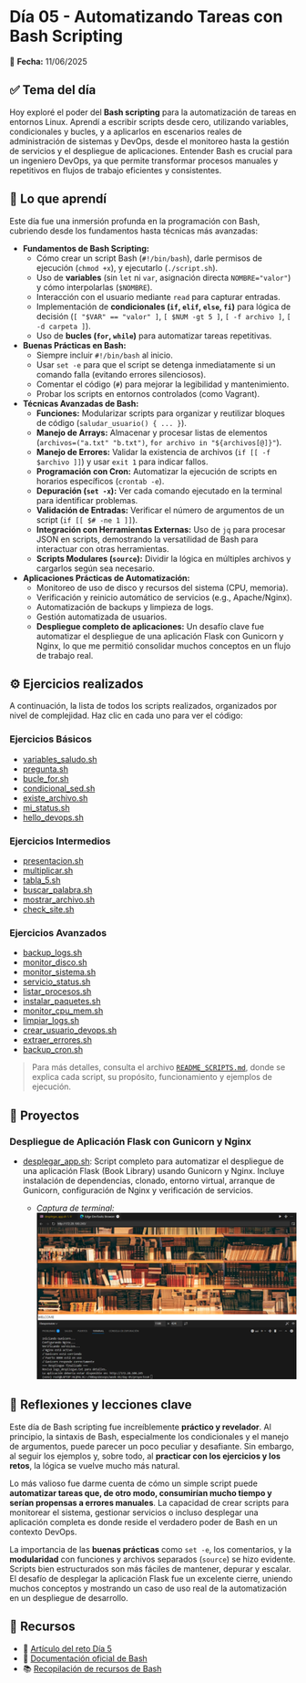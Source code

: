 # Día 05 - Automatizando Tareas con Bash Scripting

📅 **Fecha:** 11/06/2025

## ✅ Tema del día

Hoy exploré el poder del **Bash scripting** para la automatización de tareas en entornos Linux. Aprendí a escribir scripts desde cero, utilizando variables, condicionales y bucles, y a aplicarlos en escenarios reales de administración de sistemas y DevOps, desde el monitoreo hasta la gestión de servicios y el despliegue de aplicaciones. Entender Bash es crucial para un ingeniero DevOps, ya que permite transformar procesos manuales y repetitivos en flujos de trabajo eficientes y consistentes.

## 🧠 Lo que aprendí

Este día fue una inmersión profunda en la programación con Bash, cubriendo desde los fundamentos hasta técnicas más avanzadas:

* **Fundamentos de Bash Scripting:**
  * Cómo crear un script Bash (`#!/bin/bash`), darle permisos de ejecución (`chmod +x`), y ejecutarlo (`./script.sh`).
  * Uso de **variables** (sin `let` ni `var`, asignación directa `NOMBRE="valor"`) y cómo interpolarlas (`$NOMBRE`).
  * Interacción con el usuario mediante `read` para capturar entradas.
  * Implementación de **condicionales (`if`, `elif`, `else`, `fi`)** para lógica de decisión (`[ "$VAR" == "valor" ]`, `[ $NUM -gt 5 ]`, `[ -f archivo ]`, `[ -d carpeta ]`).
  * Uso de **bucles (`for`, `while`)** para automatizar tareas repetitivas.
* **Buenas Prácticas en Bash:**
  * Siempre incluir `#!/bin/bash` al inicio.
  * Usar `set -e` para que el script se detenga inmediatamente si un comando falla (evitando errores silenciosos).
  * Comentar el código (`#`) para mejorar la legibilidad y mantenimiento.
  * Probar los scripts en entornos controlados (como Vagrant).
* **Técnicas Avanzadas de Bash:**
  * **Funciones:** Modularizar scripts para organizar y reutilizar bloques de código (`saludar_usuario() { ... }`).
  * **Manejo de Arrays:** Almacenar y procesar listas de elementos (`archivos=("a.txt" "b.txt")`, `for archivo in "${archivos[@]}"`).
  * **Manejo de Errores:** Validar la existencia de archivos (`if [[ -f $archivo ]]`) y usar `exit 1` para indicar fallos.
  * **Programación con Cron:** Automatizar la ejecución de scripts en horarios específicos (`crontab -e`).
  * **Depuración (`set -x`):** Ver cada comando ejecutado en la terminal para identificar problemas.
  * **Validación de Entradas:** Verificar el número de argumentos de un script (`if [[ $# -ne 1 ]]`).
  * **Integración con Herramientas Externas:** Uso de `jq` para procesar JSON en scripts, demostrando la versatilidad de Bash para interactuar con otras herramientas.
  * **Scripts Modulares (`source`):** Dividir la lógica en múltiples archivos y cargarlos según sea necesario.
* **Aplicaciones Prácticas de Automatización:**
  * Monitoreo de uso de disco y recursos del sistema (CPU, memoria).
  * Verificación y reinicio automático de servicios (e.g., Apache/Nginx).
  * Automatización de backups y limpieza de logs.
  * Gestión automatizada de usuarios.
  * **Despliegue completo de aplicaciones:** Un desafío clave fue automatizar el despliegue de una aplicación Flask con Gunicorn y Nginx, lo que me permitió consolidar muchos conceptos en un flujo de trabajo real.

## ⚙️ Ejercicios realizados

A continuación, la lista de todos los scripts realizados, organizados por nivel de complejidad. Haz clic en cada uno para ver el código:

### Ejercicios Básicos

* [variables_saludo.sh](./day-05/ejercicios_basicos/variables_saludo.sh)
* [pregunta.sh](./day-05/ejercicios_basicos/pregunta.sh)
* [bucle_for.sh](./day-05/ejercicios_basicos/bucle_for.sh)
* [condicional_sed.sh](./day-05/ejercicios_basicos/condicional_sed.sh)
* [existe_archivo.sh](./day-05/ejercicios_basicos/existe_archivo.sh)
* [mi_status.sh](./day-05/ejercicios_basicos/mi_status.sh)
* [hello_devops.sh](./day-05/ejercicios_basicos/hello_devops.sh)

### Ejercicios Intermedios

* [presentacion.sh](./day-05/ejercicios_intermedios/presentacion.sh)
* [multiplicar.sh](./day-05/ejercicios_intermedios/multiplicar.sh)
* [tabla_5.sh](./day-05/ejercicios_intermedios/tabla_5.sh)
* [buscar_palabra.sh](./day-05/ejercicios_intermedios/buscar_palabra.sh)
* [mostrar_archivo.sh](./day-05/ejercicios_intermedios/mostrar_archivo.sh)
* [check_site.sh](./day-05/ejercicios_intermedios/check_site.sh)

### Ejercicios Avanzados

* [backup_logs.sh](./day-05/ejercicios_avanzados/backup_logs.sh)
* [monitor_disco.sh](./day-05/ejercicios_avanzados/monitor_disco.sh)
* [monitor_sistema.sh](./day-05/ejercicios_avanzados/monitor_sistema.sh)
* [servicio_status.sh](./day-05/ejercicios_avanzados/servicio_status.sh)
* [listar_procesos.sh](./day-05/ejercicios_avanzados/listar_procesos.sh)
* [instalar_paquetes.sh](./day-05/ejercicios_avanzados/instalar_paquetes.sh)
* [monitor_cpu_mem.sh](./day-05/ejercicios_avanzados/monitor_cpu_mem.sh)
* [limpiar_logs.sh](./day-05/ejercicios_avanzados/limpiar_logs.sh)
* [crear_usuario_devops.sh](./day-05/ejercicios_avanzados/crear_usuario_devops.sh)
* [extraer_errores.sh](./day-05/ejercicios_avanzados/extraer_errores.sh)
* [backup_cron.sh](./day-05/ejercicios_avanzados/backup_cron.sh)

> Para más detalles, consulta el archivo [`README_SCRIPTS.md`](./day-05/README_SCRIPTS.md), donde se explica cada script, su propósito, funcionamiento y ejemplos de ejecución.

## 🚀 Proyectos

### Despliegue de Aplicación Flask con Gunicorn y Nginx

* [desplegar_app.sh](./day-05/proyectos/desplegar_app.sh): Script completo para automatizar el despliegue de una aplicación Flask (Book Library) usando Gunicorn y Nginx. Incluye instalación de dependencias, clonado, entorno virtual, arranque de Gunicorn, configuración de Nginx y verificación de servicios.

  * *Captura de terminal:
  ![Desplegar App](/assets/day-05/desplegar_app.png "Desplegar App")*

## 💭 Reflexiones y lecciones clave

Este día de Bash scripting fue increíblemente **práctico y revelador**. Al principio, la sintaxis de Bash, especialmente los condicionales y el manejo de argumentos, puede parecer un poco peculiar y desafiante. Sin embargo, al seguir los ejemplos y, sobre todo, al **practicar con los ejercicios y los retos**, la lógica se vuelve mucho más natural.

Lo más valioso fue darme cuenta de cómo un simple script puede **automatizar tareas que, de otro modo, consumirían mucho tiempo y serían propensas a errores manuales**. La capacidad de crear scripts para monitorear el sistema, gestionar servicios o incluso desplegar una aplicación completa es donde reside el verdadero poder de Bash en un contexto DevOps.

La importancia de las **buenas prácticas** como `set -e`, los comentarios, y la **modularidad** con funciones y archivos separados (`source`) se hizo evidente. Scripts bien estructurados son más fáciles de mantener, depurar y escalar. El desafío de desplegar la aplicación Flask fue un excelente cierre, uniendo muchos conceptos y mostrando un caso de uso real de la automatización en un despliegue de desarrollo.

## 📎 Recursos

* 🧠 [Artículo del reto Día 5](https://90daysdevops.295devops.com/semana-01/dia5)
* 📄 [Documentación oficial de Bash](https://www.gnu.org/software/bash/manual/bash.html)
* 📚 [Recopilación de recursos de Bash](https://github.com/awesome-lists/awesome-bash)
